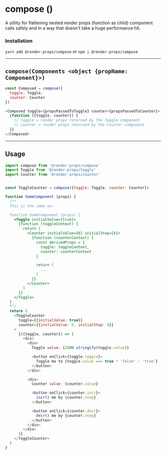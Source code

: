 # compose ()
A utility for flattening nested render props (function as child) component calls
safely and in a way that doesn't take a huge performance hit.

### Installation
```yarn add @render-props/compose``` or ```npm i @render-props/compose```

____

## `compose(Components <object {propName: Component}>)`
```js
const Composed = compose({
  toggle: Toggle,
  counter: Counter
})

<Composed toggle={propsPassedToToggle} counter={propsPassedToCounter}>
  {function ({toggle, counter}) {
    // toggle = render props returned by the Toggle component
    // counter = render props returned by the Counter component
  }}
</Composed>
```

____

## Usage
```js
import compose from '@render-props/compose'
import Toggle from '@render-props/toggle'
import Counter from '@render-props/counter'


const ToggleCounter = compose({toggle: Toggle, counter: Counter})

function SomeComponent (props) {
  /**
  This is the same as:

  function SomeComponent (props) {
    <Toggle initialValue={true}>
      {function (toggleContext) {
        return (
          <Counter initialValue={6} initialStep={4}>
            {function (counterContext) {
              const derivedProps = {
                toggle: toggleContext,
                counter: counterContext
              }

              return (
                ...
              )
            }}
          </Counter>
        )
      }}
    </Toggle>
  }
  **/
  return (
    <ToggleCounter
      toggle={{initialValue: true}}
      counter={{initialValue: 6, initialStep: 4}}
    >
      {({toggle, counter}) => (
        <div>
          <div>
            Toggle value: {JSON.stringify(toggle.value)}

            <button onClick={toggle.toggle}>
              Toggle me to {toggle.value === true ? 'false' : 'true'}
            </button>
          </div>

          <div>
            Counter value: {counter.value}

            <button onClick={counter.incr}>
              incr() me by {counter.step}
            </button>

            <button onClick={counter.decr}>
              decr() me by {counter.step}
            </button>
          </div>
        </div>
      )}
    </ToggleCounter>
  )
}
```
